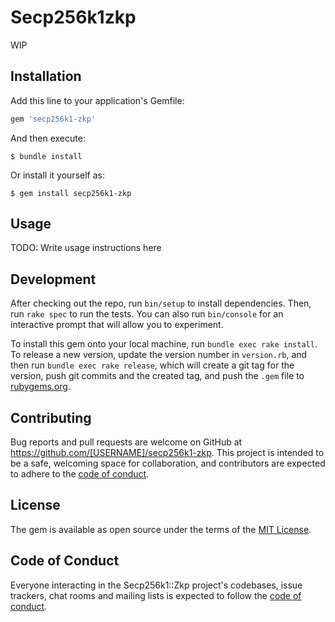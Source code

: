 # Secp256k1zkp

WIP

## Installation

Add this line to your application's Gemfile:

```ruby
gem 'secp256k1-zkp'
```

And then execute:

    $ bundle install

Or install it yourself as:

    $ gem install secp256k1-zkp

## Usage

TODO: Write usage instructions here

## Development

After checking out the repo, run `bin/setup` to install dependencies. Then, run `rake spec` to run the tests. You can also run `bin/console` for an interactive prompt that will allow you to experiment.

To install this gem onto your local machine, run `bundle exec rake install`. To release a new version, update the version number in `version.rb`, and then run `bundle exec rake release`, which will create a git tag for the version, push git commits and the created tag, and push the `.gem` file to [rubygems.org](https://rubygems.org).

## Contributing

Bug reports and pull requests are welcome on GitHub at https://github.com/[USERNAME]/secp256k1-zkp. This project is intended to be a safe, welcoming space for collaboration, and contributors are expected to adhere to the [code of conduct](https://github.com/[USERNAME]/secp256k1-zkp/blob/master/CODE_OF_CONDUCT.md).

## License

The gem is available as open source under the terms of the [MIT License](https://opensource.org/licenses/MIT).

## Code of Conduct

Everyone interacting in the Secp256k1::Zkp project's codebases, issue trackers, chat rooms and mailing lists is expected to follow the [code of conduct](https://github.com/[USERNAME]/secp256k1-zkp/blob/master/CODE_OF_CONDUCT.md).
